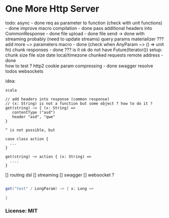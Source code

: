
# One More Http Server

todo:
async - done
req as parameter to function  (check with unit functions) - done 
improve macro compilation - done 
pass additional headers into CommonResponse - done
file upload - done 
file send -> done with streaming probably (need to update streams)
query params materializer ???    
add more ~> parameters macro - done (check when AnyParam ~> () => unit fn)
chunk responses - done ??? is it ok do not have Future(Iterator()) 
setup: 
    chunk size 
    file size 
    date local/timezone
chunked requests 
remote address - done  
how to test ? 
http2
cookie param
compressing - done 
swagger
resolve todos
websockets

idea: 
```
scala 

// add headers into response (common response)
// (x: String) is not a function but some object ? how to do it ?
get(string) ~> { (x: String) => 
   contentType ("asd")
   header "asd", "qwe"  
}

^ is not possible, but 

case class action {
  ... 
}

get(string) ~> action { (x: String) => 
  .... 
}

```
  


[] routing dsl
[] streaming 
[] swagger
[] websocket ? 


```scala

get("test" / LongParam) ~> { x: Long =>
  
}


```

### License: MIT

